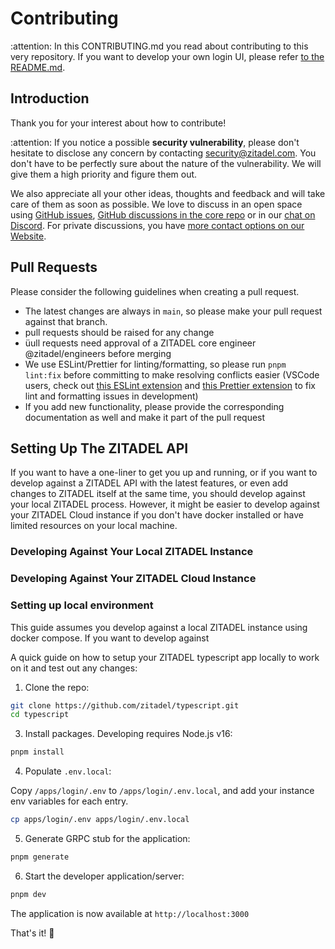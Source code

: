 # Contributing

:attention: In this CONTRIBUTING.md you read about contributing to this very repository.
If you want to develop your own login UI, please refer [to the README.md](./README.md).

## Introduction

Thank you for your interest about how to contribute!

:attention: If you notice a possible **security vulnerability**, please don't hesitate to disclose any concern by contacting [security@zitadel.com](mailto:security@zitadel.com).
You don't have to be perfectly sure about the nature of the vulnerability.
We will give them a high priority and figure them out.

We also appreciate all your other ideas, thoughts and feedback and will take care of them as soon as possible.
We love to discuss in an open space using [GitHub issues](https://github.com/zitadel/typescript/issues),
[GitHub discussions in the core repo](https://github.com/zitadel/zitadel/discussions)
or in our [chat on Discord](https://zitadel.com/chat).
For private discussions,
you have [more contact options on our Website](https://zitadel.com/contact).

## Pull Requests

Please consider the following guidelines when creating a pull request.

- The latest changes are always in `main`, so please make your pull request against that branch.
- pull requests should be raised for any change
- üull requests need approval of a ZITADEL core engineer @zitadel/engineers before merging
- We use ESLint/Prettier for linting/formatting, so please run `pnpm lint:fix` before committing to make resolving conflicts easier (VSCode users, check out [this ESLint extension](https://marketplace.visualstudio.com/items?itemName=dbaeumer.vscode-eslint) and [this Prettier extension](https://marketplace.visualstudio.com/items?itemName=esbenp.prettier-vscode) to fix lint and formatting issues in development)
- If you add new functionality, please provide the corresponding documentation as well and make it part of the pull request

## Setting Up The ZITADEL API

If you want to have a one-liner to get you up and running,
or if you want to develop against a ZITADEL API with the latest features,
or even add changes to ZITADEL itself at the same time,
you should develop against your local ZITADEL process.
However, it might be easier to develop against your ZITADEL Cloud instance
if you don't have docker installed
or have limited resources on your local machine.

### Developing Against Your Local ZITADEL Instance



### Developing Against Your ZITADEL Cloud Instance


### Setting up local environment

This guide assumes you develop against a local ZITADEL instance using docker compose.
If you want to develop against

A quick guide on how to setup your ZITADEL typescript app locally to work on it and test out any changes:

1. Clone the repo:

```sh
git clone https://github.com/zitadel/typescript.git
cd typescript
```

3. Install packages. Developing requires Node.js v16:

```sh
pnpm install
```

4. Populate `.env.local`:

Copy `/apps/login/.env` to `/apps/login/.env.local`, and add your instance env variables for each entry.

```sh
cp apps/login/.env apps/login/.env.local
```

5. Generate GRPC stub for the application:

```sh
pnpm generate
```

6. Start the developer application/server:

```sh
pnpm dev
```

The application is now available at `http://localhost:3000`

That's it! 🎉
